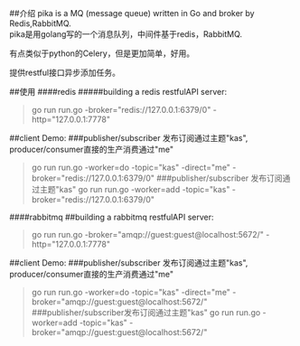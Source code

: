 ##介绍
pika is a MQ (message queue) written in Go and broker by Redis,RabbitMQ.<br/>
pika是用golang写的一个消息队列，中间件基于redis，RabbitMQ.<br/>

有点类似于python的Celery，但是更加简单，好用。<br/>

提供restful接口异步添加任务。<br/>

##使用
####redis
#####building a redis restfulAPI server:
> go run run.go -broker="redis://127.0.0.1:6379/0" -http="127.0.0.1:7778"

##client Demo:
###publisher/subscriber 发布订阅通过主题"kas", producer/consumer直接的生产消费通过"me" 
> go run run.go -worker=do -topic="kas" -direct="me" -broker="redis://127.0.0.1:6379/0"
###publisher/subscriber 发布订阅通过主题"kas"
> go run run.go -worker=add -topic="kas" -broker="redis://127.0.0.1:6379/0"

####rabbitmq
##building a rabbitmq restfulAPI server:
> go run run.go -broker="amqp://guest:guest@localhost:5672/" -http="127.0.0.1:7778"

##client Demo:
###publisher/subscriber 发布订阅通过主题"kas", producer/consumer直接的生产消费通过"me"
> go run run.go -worker=do -topic="kas" -direct="me" -broker="amqp://guest:guest@localhost:5672/"
###publisher/subscriber发布订阅通过主题"kas"
> go run run.go -worker=add -topic="kas" -broker="amqp://guest:guest@localhost:5672/"